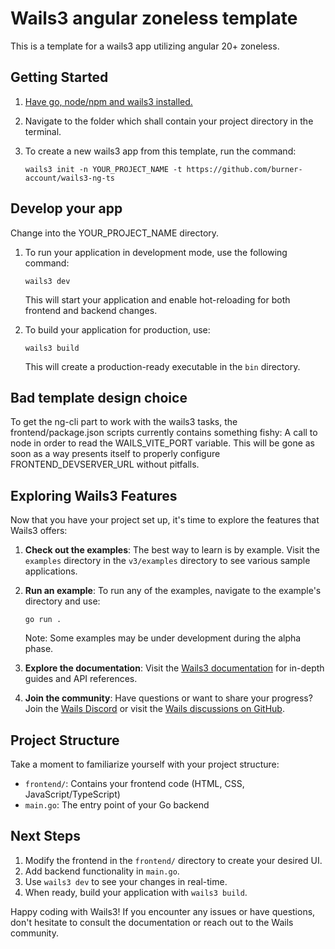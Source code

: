 # Wails3 angular zoneless template

This is a template for a wails3 app utilizing angular 20+ zoneless.

## Getting Started
1. [Have go, node/npm and wails3 installed.](https://wails.io/docs/next/gettingstarted/installation)

2. Navigate to the folder which shall contain your project directory in the terminal.

3. To create a new wails3 app from this template, run the command:

   ```
   wails3 init -n YOUR_PROJECT_NAME -t https://github.com/burner-account/wails3-ng-ts
   ```

## Develop your app

Change into the YOUR_PROJECT_NAME directory.

1. To run your application in development mode, use the following command:

   ```
   wails3 dev
   ```

   This will start your application and enable hot-reloading for both frontend and backend changes.

2. To build your application for production, use:

   ```
   wails3 build
   ```

   This will create a production-ready executable in the `bin` directory.

## Bad template design choice

To get the ng-cli part to work with the wails3 tasks, the frontend/package.json scripts currently contains something fishy: A call to node in order to read the WAILS_VITE_PORT variable. This will be gone as soon as a way presents itself to properly configure FRONTEND_DEVSERVER_URL without pitfalls.


## Exploring Wails3 Features

Now that you have your project set up, it's time to explore the features that Wails3 offers:

1. **Check out the examples**: The best way to learn is by example. Visit the `examples` directory in the `v3/examples` directory to see various sample applications.

2. **Run an example**: To run any of the examples, navigate to the example's directory and use:

   ```
   go run .
   ```

   Note: Some examples may be under development during the alpha phase.

3. **Explore the documentation**: Visit the [Wails3 documentation](https://v3.wails.io/) for in-depth guides and API references.

4. **Join the community**: Have questions or want to share your progress? Join the [Wails Discord](https://discord.gg/JDdSxwjhGf) or visit the [Wails discussions on GitHub](https://github.com/wailsapp/wails/discussions).

## Project Structure

Take a moment to familiarize yourself with your project structure:

- `frontend/`: Contains your frontend code (HTML, CSS, JavaScript/TypeScript)
- `main.go`: The entry point of your Go backend

## Next Steps

1. Modify the frontend in the `frontend/` directory to create your desired UI.
2. Add backend functionality in `main.go`.
3. Use `wails3 dev` to see your changes in real-time.
4. When ready, build your application with `wails3 build`.

Happy coding with Wails3! If you encounter any issues or have questions, don't hesitate to consult the documentation or reach out to the Wails community.
